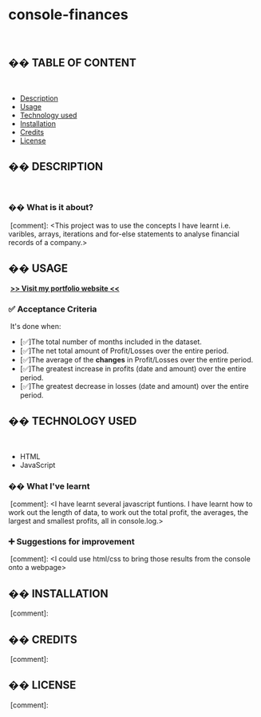 # console-finances
​
## �� TABLE OF CONTENT
​
- [Description](#-description)
- [Usage](#-usage)
- [Technology used](#-technology-used)
- [Installation](#-installation)
- [Credits](#-credits)
- [License](#-license)
​
## �� DESCRIPTION
​
### �� What is it about?
​
[comment]: <This project was to use the concepts I have learnt i.e. varibles, arrays, iterations and for-else statements to analyse financial records of a company.> 
​
## �� USAGE
​
[**>> Visit my portfolio website <<**](https://github.com/khans0/console-finances)
​​
### ✅ Acceptance Criteria
​
It's done when:
​
- [✅]The total number of months included in the dataset.
- [✅]The net total amount of Profit/Losses over the entire period.
- [✅]The average of the **changes** in Profit/Losses over the entire period.
- [✅]The greatest increase in profits (date and amount) over the entire period.
- [✅]The greatest decrease in losses (date and amount) over the entire period.
​
## �� TECHNOLOGY USED
​
- HTML
- JavaScript
​
### �� What I've learnt
​
[comment]: <I have learnt several javascript funtions. I have learnt how to work out the length of data, to work out the total profit, the averages, the largest and smallest profits, all in console.log.> 
​
### ➕ Suggestions for improvement
​
[comment]: <I could use html/css to bring those results from the console onto a webpage> 
​
## �� INSTALLATION
​
[comment]: <No Installation needed>
​
## �� CREDITS
​
[comment]: <No collaborators>
​
## �� LICENSE
​
[comment]: <License same as the one on github>